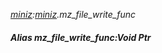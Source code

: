 _[miniz](../../modules/miniz/miniz-module.md):[miniz](../../modules/miniz/miniz-module.md).mz\_file\_write\_func_
##### Alias mz\_file\_write\_func:Void Ptr
